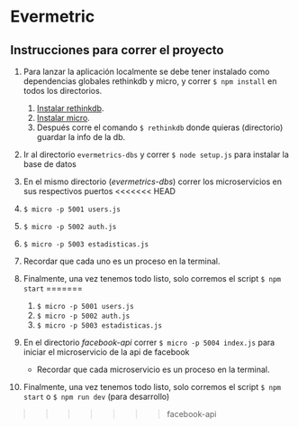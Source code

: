 # Evermetric

## Instrucciones para correr el proyecto

1. Para lanzar la aplicación localmente se debe tener instalado como dependencias globales rethinkdb y micro, y correr `$ npm install` en todos los directorios.
   1. [Instalar rethinkdb](https://www.rethinkdb.com/docs/install/).
   2. [Instalar micro](https://github.com/zeit/micro#usage).
   3. Después corre el comando `$ rethinkdb` donde quieras (directorio) guardar la info de la db.
2. Ir al directorio `evermetrics-dbs` y correr `$ node setup.js` para instalar la base de datos
3. En el mismo directorio (*evermetrics-dbs*) correr los microservicios en sus respectivos puertos
<<<<<<< HEAD

  1. `$ micro -p 5001 users.js`
  2. `$ micro -p 5002 auth.js`
  3. `$ micro -p 5003 estadisticas.js`
  4. Recordar que cada uno es un proceso en la terminal.

4. Finalmente, una vez tenemos todo listo, solo corremos el script `$ npm start`
=======
   1. `$ micro -p 5001 users.js`
   2. `$ micro -p 5002 auth.js`
   3. `$ micro -p 5003 estadisticas.js`
4. En el directorio *facebook-api* correr `$ micro -p 5004 index.js` para iniciar el microservicio de la api de facebook
   * Recordar que cada microservicio es un proceso en la terminal.
5. Finalmente, una vez tenemos todo listo, solo corremos el script `$ npm start` o `$ npm run dev` (para desarrollo)
>>>>>>> facebook-api
